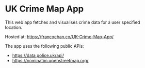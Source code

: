 # UK Crime Map App

This web app fetches and visualises crime data for a user specified location.

Hosted at: https://francochan.co/UK-Crime-Map-App/

The app uses the following public APIs:
- https://data.police.uk/api/
- https://nominatim.openstreetmap.org/